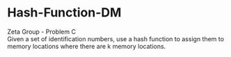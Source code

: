 # Hash-Function-DM
Zeta Group - Problem C\
Given a set of identification numbers, use a hash function to assign them to memory locations where there are k memory locations.
